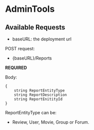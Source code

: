 # AdminTools

## Available Requests

- baseURL: the deployment url

POST request:

- {baseURL}/Reports

**REQUIRED**

Body:

```
{
    string ReportEntityType
    string ReportDescription
    string ReportEnitityId
}
```

ReportEntityType can be:

- Review, User, Movie, Group or Forum.
